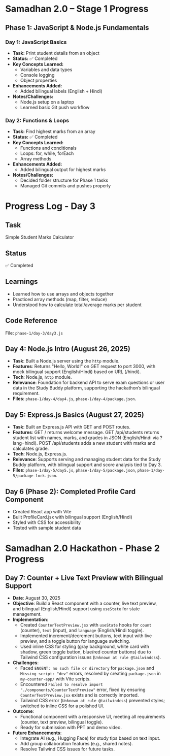 # Samadhan 2.0 – Stage 1 Progress

## Phase 1: JavaScript & Node.js Fundamentals

### Day 1: JavaScript Basics

- **Task:** Print student details from an object
- **Status:** ✅ Completed
- **Key Concepts Learned:**
  - Variables and data types
  - Console logging
  - Object properties
- **Enhancements Added:**
  - Added bilingual labels (English + Hindi)
- **Notes/Challenges:**
  - Node.js setup on a laptop
  - Learned basic Git push workflow

### Day 2: Functions & Loops

- **Task:** Find highest marks from an array
- **Status:** ✅ Completed
- **Key Concepts Learned:**
  - Functions and conditionals
  - Loops: for, while, forEach
  - Array methods
- **Enhancements Added:**
  - Added bilingual output for highest marks
- **Notes/Challenges:**
  - Decided folder structure for Phase 1 tasks
  - Managed Git commits and pushes properly


# Progress Log - Day 3

## Task
Simple Student Marks Calculator
## Status
✅ Completed
## Learnings
- Learned how to use arrays and objects together
- Practiced array methods (map, filter, reduce)
- Understood how to calculate total/average marks per student
## Code Reference
File: `phase-1/day-3/day3.js`


## Day 4: Node.js Intro (August 26, 2025)
- **Task**: Built a Node.js server using the `http` module.
- **Features**: Returns "Hello, World!" on GET request to port 3000, with mock bilingual support (English/Hindi) based on URL (/hindi).
- **Tech**: Node.js, `http` module.
- **Relevance**: Foundation for backend API to serve exam questions or user data in the Study Buddy platform, supporting the hackathon’s bilingual requirement.
- **Files**: `phase-1/day-4/day4.js`, `phase-1/day-4/package.json`.


## Day 5: Express.js Basics (August 27, 2025)
- **Task**: Built an Express.js API with GET and POST routes.
- **Features**: GET / returns welcome message. GET /api/students returns student list with names, marks, and grades in JSON (English/Hindi via ?lang=hindi). POST /api/students adds a new student with marks and calculates grade.
- **Tech**: Node.js, Express.js.
- **Relevance**: Supports serving and managing student data for the Study Buddy platform, with bilingual support and score analysis tied to Day 3.
- **Files**: `phase-1/day-5/day5.js`, `phase-1/day-5/package.json`, `phase-1/day-5/package-lock.json`.


## Day 6 (Phase 2): Completed Profile Card Component
- Created React app with Vite
- Built ProfileCard.jsx with bilingual support (English/Hindi)
- Styled with CSS for accessibility
- Tested with sample student data


# Samadhan 2.0 Hackathon - Phase 2 Progress

## Day 7: Counter + Live Text Preview with Bilingual Support
- **Date**: August 30, 2025
- **Objective**: Build a React component with a counter, live text preview, and bilingual (English/Hindi) support using `useState` for state management.
- **Implementation**:
  - Created `CounterTextPreview.jsx` with `useState` hooks for `count` (counter), `text` (input), and `language` (English/Hindi toggle).
  - Implemented increment/decrement buttons, text input with live preview, and a toggle button for language switching.
  - Used inline CSS for styling (gray background, white card with shadow, green toggle button, blue/red counter buttons) due to Tailwind CSS configuration issues (`Unknown at rule @tailwindcss`).
- **Challenges**:
  - Faced `ENOENT: no such file or directory` for `package.json` and `Missing script: "dev"` errors, resolved by creating `package.json` in `my-counter-app/` with Vite scripts.
  - Encountered `Failed to resolve import "./components/CounterTextPreview"` error, fixed by ensuring `CounterTextPreview.jsx` exists and is correctly imported.
  - Tailwind CSS error (`Unknown at rule @tailwindcss`) prevented styles; switched to inline CSS for a polished UI.
- **Outcome**:
  - Functional component with a responsive UI, meeting all requirements (counter, text preview, bilingual toggle).
  - Ready for submission with PPT and demo video.
- **Future Enhancements**:
  - Integrate AI (e.g., Hugging Face) for study tips based on text input.
  - Add group collaboration features (e.g., shared notes).
  - Resolve Tailwind CSS issues for future tasks.